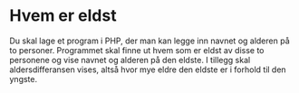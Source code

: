 # Hvem er eldst

Du skal lage et program i PHP, der man kan legge inn navnet og alderen på to personer. Programmet skal finne ut hvem som er eldst av disse to personene og vise navnet og alderen på den eldste. I tillegg skal aldersdifferansen vises, altså hvor mye eldre den eldste er i forhold til den yngste.
